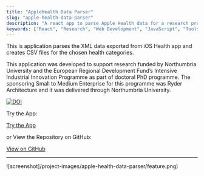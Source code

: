 ```yaml
---
title: "AppleHealth Data Parser"
slug: "apple-health-data-parser"
description: "A react app to parse Apple Health data for a research project"
keywords: ["React", "Research", "Web Development", "JavaScript", "Tools"]
---
```


This is application parses the XML data exported from iOS Health app and creates CSV files for the chosen health categories.

This application was developed to support research funded by Northumbria University and the European Regional Development Fund’s Intensive Industrial Innovation Programme as part of doctoral PhD programme. The sponsoring Small to Medium Enterprise for this programme was Ryder Architecture and it was delivered through Northumbria University.

<a href="https://doi.org/10.5281/zenodo.5112807" target="_blank" rel="noopener noreferrer"><img src="https://zenodo.org/badge/DOI/10.5281/zenodo.5112807.svg" alt="DOI"></a>

Try the App:

<a className="btn btn-dark" href="https://gcoulby.github.io/apple-health-data-parser/"  target="_blank" rel="noopener noreferrer"><i className="fa fa-globe"></i> Try the App</a>

or View the Repository on GitHub:

<a className="btn btn-dark" href="https://github.com/gcoulby/apple-health-data-parser"  target="_blank" rel="noopener noreferrer"><i className="fa fa-github"></i> View on GitHub</a>

---

![screenshot]/project-images/apple-health-data-parser/feature.png)
